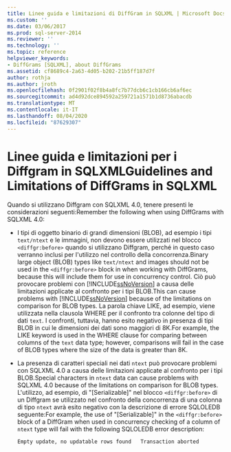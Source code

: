 ```yaml
---
title: Linee guida e limitazioni di DiffGram in SQLXML | Microsoft Docs
ms.custom: ''
ms.date: 03/06/2017
ms.prod: sql-server-2014
ms.reviewer: ''
ms.technology: ''
ms.topic: reference
helpviewer_keywords:
- DiffGrams [SQLXML], about DiffGrams
ms.assetid: cf8689c4-2a63-4d05-b202-21b5ff187d7f
author: rothja
ms.author: jroth
ms.openlocfilehash: 0f2901f02f8b4a8fc7b77dcb6c1cb166cb6af6ec
ms.sourcegitcommit: ad4d92dce894592a259721a1571b1d8736abacdb
ms.translationtype: MT
ms.contentlocale: it-IT
ms.lasthandoff: 08/04/2020
ms.locfileid: "87629307"
---
```

# <a name="guidelines-and-limitations-of-diffgrams-in-sqlxml"></a><span data-ttu-id="b6bc1-102">Linee guida e limitazioni per i Diffgram in SQLXML</span><span class="sxs-lookup"><span data-stu-id="b6bc1-102">Guidelines and Limitations of DiffGrams in SQLXML</span></span>
  <span data-ttu-id="b6bc1-103">Quando si utilizzano Diffgram con SQLXML 4.0, tenere presenti le considerazioni seguenti:</span><span class="sxs-lookup"><span data-stu-id="b6bc1-103">Remember the following when using DiffGrams with SQLXML 4.0:</span></span>  
  
-   <span data-ttu-id="b6bc1-104">I tipi di oggetto binario di grandi dimensioni (BLOB), ad esempio i tipi `text/ntext` e le immagini, non devono essere utilizzati nel blocco `<diffgr:before>` quando si utilizzano Diffgram, perché in questo caso verranno inclusi per l'utilizzo nel controllo della concorrenza.</span><span class="sxs-lookup"><span data-stu-id="b6bc1-104">Binary large object (BLOB) types like `text/ntext` and images should not be used in the `<diffgr:before>` block in when working with DiffGrams, because this will include them for use in concurrency control.</span></span> <span data-ttu-id="b6bc1-105">Ciò può provocare problemi con [!INCLUDE[ssNoVersion](../../../includes/ssnoversion-md.md)] a causa delle limitazioni applicate al confronto per i tipi BLOB.</span><span class="sxs-lookup"><span data-stu-id="b6bc1-105">This can cause problems with [!INCLUDE[ssNoVersion](../../../includes/ssnoversion-md.md)] because of the limitations on comparison for BLOB types.</span></span> <span data-ttu-id="b6bc1-106">La parola chiave LIKE, ad esempio, viene utilizzata nella clausola WHERE per il confronto tra colonne del tipo di dati `text`. I confronti, tuttavia, hanno esito negativo in presenza di tipi BLOB in cui le dimensioni dei dati sono maggiori di 8K.</span><span class="sxs-lookup"><span data-stu-id="b6bc1-106">For example, the LIKE keyword is used in the WHERE clause for comparing between columns of the `text` data type; however, comparisons will fail in the case of BLOB types where the size of the data is greater than 8K.</span></span>  
  
-   <span data-ttu-id="b6bc1-107">La presenza di caratteri speciali nei dati `ntext` può provocare problemi con SQLXML 4.0 a causa delle limitazioni applicate al confronto per i tipi BLOB.</span><span class="sxs-lookup"><span data-stu-id="b6bc1-107">Special characters in `ntext` data can cause problems with SQLXML 4.0 because of the limitations on comparison for BLOB types.</span></span> <span data-ttu-id="b6bc1-108">L'utilizzo, ad esempio, di "[Serializable]" nel blocco `<diffgr:before>` di un Diffgram se utilizzato nel confronto della concorrenza di una colonna di tipo `ntext` avrà esito negativo con la descrizione di errore SQLOLEDB seguente:</span><span class="sxs-lookup"><span data-stu-id="b6bc1-108">For example, the use of "[Serializable]" in the `<diffgr:before>` block of a DiffGram when used in concurrency checking of a column of `ntext` type will fail with the following SQLOLEDB error description:</span></span>  
  
    ```  
    Empty update, no updatable rows found   Transaction aborted  
    ```  
  
  
